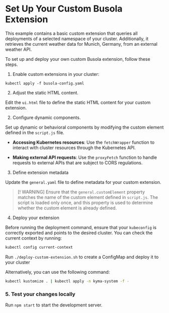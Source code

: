 # Set Up Your Custom Busola Extension

This example contains a basic custom extension that queries all deployments of a selected namespace of your cluster. Additionally, it retrieves the current weather data for Munich, Germany, from an external weather API.

To set up and deploy your own custom Busola extension, follow these steps.

1. Enable custom extensions in your cluster:

```
kubectl apply -f busola-config.yaml
```

2. Adjust the static HTML content.

Edit the `ui.html` file to define the static HTML content for your custom extension.

2. Configure dynamic components.

Set up dynamic or behavioral components by modifying the custom element defined in the `script.js` file.

- **Accessing Kubernetes resources**: Use the `fetchWrapper` function to interact with cluster resources through the Kubernetes API.

- **Making external API requests**: Use the `proxyFetch` function to handle requests to external APIs that are subject to CORS regulations.

3. Define extension metadata

Update the `general.yaml` file to define metadata for your custom extension.

> [! WARNING]
> Ensure that the `general.customElement` property matches the name of the custom element defined in `script.js`. The script is loaded only once, and this property is used to determine whether the custom element is already defined.

4. Deploy your extension

Before running the deployment command, ensure that your `kubeconfig` is correctly exported and points to the desired cluster. You can check the current context by running:

```bash
kubectl config current-context
```

Run `./deploy-custom-extension.sh` to create a ConfigMap and deploy it to your cluster

Alternatively, you can use the following command:

```bash
kubectl kustomize . | kubectl apply -n kyma-system -f -
```

### 5. Test your changes locally

Run `npm start` to start the development server.
